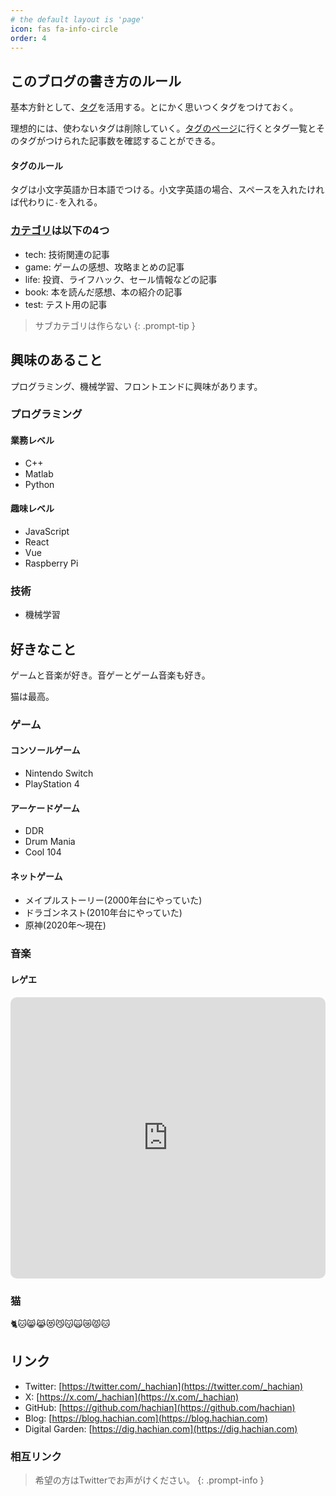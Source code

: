 ```yaml
---
# the default layout is 'page'
icon: fas fa-info-circle
order: 4
---
```


## このブログの書き方のルール

基本方針として、[タグ](/tags)を活用する。とにかく思いつくタグをつけておく。

理想的には、使わないタグは削除していく。[タグのページ](/tags)に行くとタグ一覧とそのタグがつけられた記事数を確認することができる。

#### タグのルール

タグは小文字英語か日本語でつける。小文字英語の場合、スペースを入れたければ代わりに`-`を入れる。

### [カテゴリ](/categories)は以下の4つ

- tech: 技術関連の記事
- game: ゲームの感想、攻略まとめの記事
- life: 投資、ライフハック、セール情報などの記事
- book: 本を読んだ感想、本の紹介の記事
- test: テスト用の記事

> サブカテゴリは作らない
{: .prompt-tip }

## 興味のあること

プログラミング、機械学習、フロントエンドに興味があります。

### プログラミング

#### 業務レベル

- C++
- Matlab
- Python

#### 趣味レベル

- JavaScript
- React
- Vue
- Raspberry Pi

### 技術

- 機械学習

## 好きなこと

ゲームと音楽が好き。音ゲーとゲーム音楽も好き。

猫は最高。

### ゲーム

#### コンソールゲーム

- Nintendo Switch
- PlayStation 4

#### アーケードゲーム

- DDR
- Drum Mania
- Cool 104

#### ネットゲーム

- メイプルストーリー(2000年台にやっていた)
- ドラゴンネスト(2010年台にやっていた)
- 原神(2020年～現在)

### 音楽

#### レゲエ

<iframe allow="autoplay *; encrypted-media *; fullscreen *; clipboard-write" frameborder="0" height="450" style="width:100%;max-width:660px;overflow:hidden;border-radius:10px;" sandbox="allow-forms allow-popups allow-same-origin allow-scripts allow-storage-access-by-user-activation allow-top-navigation-by-user-activation" src="https://embed.music.apple.com/jp/playlist/share-1/pl.u-4Jomm92FmmKvXD"></iframe>

### 猫

🐈🐱😸😹😻😼😽🙀😿😾🐱

## リンク

- Twitter: [https://twitter.com/_hachian](https://twitter.com/_hachian)
- X: [https://x.com/_hachian](https://x.com/_hachian)
- GitHub: [https://github.com/hachian](https://github.com/hachian)
- Blog: [https://blog.hachian.com](https://blog.hachian.com)
- Digital Garden: [https://dig.hachian.com](https://dig.hachian.com)

### 相互リンク

> 希望の方はTwitterでお声がけください。
{: .prompt-info }
